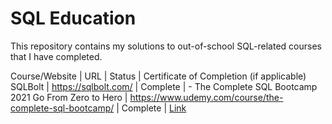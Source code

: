 # SQL Education
This repository contains my solutions to out-of-school SQL-related courses that I have completed.

Course/Website | URL | Status | Certificate of Completion (if applicable)
SQLBolt | https://sqlbolt.com/ | Complete | -
The Complete SQL Bootcamp 2021 Go From Zero to Hero | https://www.udemy.com/course/the-complete-sql-bootcamp/ | Complete | [Link](https://github.com/Sheikh-Umar/the-complete-sql-bootcamp-2021-go-from-zero-to-hero/sheikh-umar-udemy-sql-course-certificate-of-completion.pdf)

